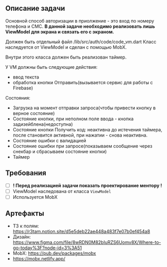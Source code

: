 ## Описание задачи

Основной способ авторизации в приолжение - это вход по номеру телефона и СМС.
**В данной задаче необходимо реализовать лишь ViewModel для экрана и связать его с экраном.**

Должен быть отдельный файл /lib/src/auth/code/code_vm.dart
Класс наследуется от ViewModel и сделан с помощью MobX.

Внутри этого класса должен быть реализован таймер.

У VM должны быть следующие действия:
- ввод текста
- обработка кнопки Отправить(вызывается сервис для работы с Firebase)

Состояния:
- Загрузка на момент отправки запроса(чтобы привести кнопку в верное состояние)
- Состояние кнопки, при неполном поле ввода - кнопка задизейблена(недоступна)
- Состояние кнопки Получить код: неактивна до истечения таймера, после становится активной, при нажатии - снова неактивна.
- Состояние ошибки с валидацией
- Состояние ошибки при запросе(показываем сообщение через снекбар и сбрасываем состояние кнопки)
- Таймер

## Требования

* [ ] **! Перед реализацией задачи показать проектирование ментору !**
* [ ] ViewModel наследована от класса  `ViewModel`
* [ ] Используется MobX

## Артефакты

- ТЗ к полям: https://r3tam.notion.site/d5e5deb22ae448a483f7e07b0ef454a8
- Дизайн: https://www.figma.com/file/8wRDN0M82bIuRZS6Uomv8X/Where-to-go-today%3F?node-id=3%3A51
- MobX: https://pub.dev/packages/mobx
- https://mobx.netlify.app/

 
